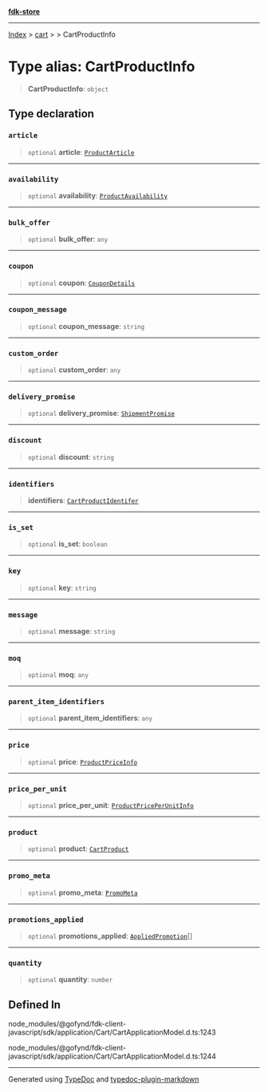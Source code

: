 [**fdk-store**](../../../README.md)
***

[Index](../../../API.md) > [cart](../../README.md) > [<internal>](../README.md) > CartProductInfo

# Type alias: CartProductInfo

> **CartProductInfo**: `object`

## Type declaration

### `article`

> `optional` **article**: [`ProductArticle`](type-alias.ProductArticle.md)

***

### `availability`

> `optional` **availability**: [`ProductAvailability`](type-alias.ProductAvailability.md)

***

### `bulk_offer`

> `optional` **bulk\_offer**: `any`

***

### `coupon`

> `optional` **coupon**: [`CouponDetails`](type-alias.CouponDetails.md)

***

### `coupon_message`

> `optional` **coupon\_message**: `string`

***

### `custom_order`

> `optional` **custom\_order**: `any`

***

### `delivery_promise`

> `optional` **delivery\_promise**: [`ShipmentPromise`](type-alias.ShipmentPromise.md)

***

### `discount`

> `optional` **discount**: `string`

***

### `identifiers`

> **identifiers**: [`CartProductIdentifer`](type-alias.CartProductIdentifer.md)

***

### `is_set`

> `optional` **is\_set**: `boolean`

***

### `key`

> `optional` **key**: `string`

***

### `message`

> `optional` **message**: `string`

***

### `moq`

> `optional` **moq**: `any`

***

### `parent_item_identifiers`

> `optional` **parent\_item\_identifiers**: `any`

***

### `price`

> `optional` **price**: [`ProductPriceInfo`](type-alias.ProductPriceInfo.md)

***

### `price_per_unit`

> `optional` **price\_per\_unit**: [`ProductPricePerUnitInfo`](type-alias.ProductPricePerUnitInfo.md)

***

### `product`

> `optional` **product**: [`CartProduct`](type-alias.CartProduct.md)

***

### `promo_meta`

> `optional` **promo\_meta**: [`PromoMeta`](type-alias.PromoMeta.md)

***

### `promotions_applied`

> `optional` **promotions\_applied**: [`AppliedPromotion`](type-alias.AppliedPromotion.md)[]

***

### `quantity`

> `optional` **quantity**: `number`

## Defined In

node\_modules/@gofynd/fdk-client-javascript/sdk/application/Cart/CartApplicationModel.d.ts:1243

node\_modules/@gofynd/fdk-client-javascript/sdk/application/Cart/CartApplicationModel.d.ts:1244

***
Generated using [TypeDoc](https://typedoc.org/) and [typedoc-plugin-markdown](https://www.npmjs.com/package/typedoc-plugin-markdown)
